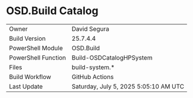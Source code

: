 ﻿# OSD.Build Catalog

| | |
|-|-|
| Owner | David Segura |
| Build Version | 25.7.4.4 |
| PowerShell Module | OSD.Build |
| PowerShell Function | Build-OSDCatalogHPSystem |
| Files | build-system.* |
| Build Workflow | GitHub Actions |
| Last Update | Saturday, July 5, 2025 5:05:10 AM UTC |
